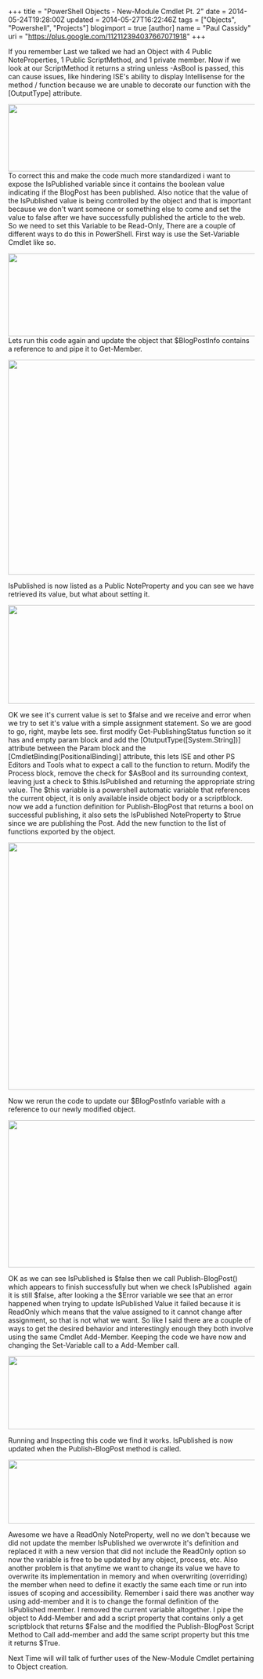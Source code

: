 +++
title = "PowerShell Objects - New-Module Cmdlet Pt. 2"
date = 2014-05-24T19:28:00Z
updated = 2014-05-27T16:22:46Z
tags = ["Objects", "Powershell", "Projects"]
blogimport = true 
[author]
	name = "Paul Cassidy"
	uri = "https://plus.google.com/112112394037667071918"
+++

<p>If you remember Last we talked we had an Object with 4 Public NoteProperties, 1 Public ScriptMethod, and 1 private member. Now if we look at our ScriptMethod it returns a string unless -AsBool is passed, this can cause issues, like hindering ISE's ability to display Intellisense for the method / function because we are unable to decorate our function with the [OutputType] attribute.</p><p><img style="float: left;" src="http://lh5.ggpht.com/-r-QeCTxUyuQ/U4FTSCPTshI/AAAAAAAAENk/iPaJesSwJd0/%25255BUNSET%25255D.jpg" alt="" width="795" height="137" /></p><p>To correct this and make the code much more standardized i want to expose the IsPublished variable since it contains the boolean value indicating if the BlogPost has been published. Also notice that the value of the IsPublished value is being controlled by the object and that is important because we don't want someone or something else to come and set the value to false after we have successfully published the article to the web. So we need to set this Variable to be Read-Only, There are a couple of different ways to do this in PowerShell. First way is use the Set-Variable Cmdlet like so.</p><p><img style="float: left;" src="http://lh3.ggpht.com/-AixXbCL7jus/U4FT4P3pX-I/AAAAAAAAEOE/ij4sXy29OWA/%25255BUNSET%25255D.jpg" alt="" width="816" height="169" /></p><p>Lets run this code again and update the object that $BlogPostInfo contains a reference to and pipe it to Get-Member.</p><p><img src="http://lh4.ggpht.com/--LLiQ0CPnR0/U4FURIluAGI/AAAAAAAAEOM/LqyL6NBSldc/%25255BUNSET%25255D.jpg" alt="" width="847" height="438" /></p><p>IsPublished is now listed as a Public NoteProperty and you can see we have retrieved its value, but what about setting it.</p><p><img src="http://lh6.ggpht.com/-TSE3OcddeBs/U4FUcQr_h8I/AAAAAAAAEOU/cCk5DG6Puo8/%25255BUNSET%25255D.jpg" alt="" width="844" height="201" /></p><p>OK we see it's current value is set to $false and we receive and error when we try to set it's value with a simple assignment statement. So we are good to go, right, maybe lets see. first modify Get-PublishingStatus function so it has and empty param block and add the [OtutputType([System.String])] attribute between the Param block and the [CmdletBinding(PositionalBinding)] attribute, this lets ISE and other PS Editors and Tools what to expect a call to the function to return. Modify the Process block, remove the check for $AsBool and its surrounding context, leaving just a check to $this.IsPublished and returning the appropriate string value. The $this variable is a powershell automatic variable that references the current object, it is only available inside object body or a scriptblock. now we add a function definition for Publish-BlogPost that returns a bool on successful publishing, it also sets the IsPublished NoteProperty to $true since we are publishing the Post. Add the new function to the list of functions exported by the object.</p><p><img src="http://lh6.ggpht.com/-oHVVU2H2WTA/U4FUqz19rPI/AAAAAAAAEOc/lg4KCqy_1kY/%25255BUNSET%25255D.jpg" alt="" width="849" height="504" /></p><p>Now we rerun the code to update our $BlogPostInfo variable with a reference to our newly modified object.</p><p><img src="http://lh5.ggpht.com/-NV4fROqy-gs/U4FUza2GMaI/AAAAAAAAEOk/AcUU3ntz5Jw/%25255BUNSET%25255D.jpg" alt="" width="863" height="300" /></p><p>OK as we can see IsPublished is $false then we call Publish-BlogPost() which appears to finish successfully but when we check IsPublished  again it is still $false, after looking a the $Error variable we see that an error happened when trying to update IsPublished Value it failed because it is ReadOnly which means that the value assigned to it cannot change after assignment, so that is not what we want. So like I said there are a couple of ways to get the desired behavior and interestingly enough they both involve using the same Cmdlet Add-Member. Keeping the code we have now and changing the Set-Variable call to a Add-Member call.</p><p><img src="http://lh3.ggpht.com/-6gPhG7aw7Kg/U4FU-bsc21I/AAAAAAAAEOs/UOsiq5jstNc/%25255BUNSET%25255D.jpg" alt="" width="857" height="149" /></p><p>Running and Inspecting this code we find it works. IsPublished is now updated when the Publish-BlogPost method is called.</p><p><img src="http://lh5.ggpht.com/-ojPFjig3uOg/U4FVRsRtiJI/AAAAAAAAEO8/upc7mXGPW10/%25255BUNSET%25255D.jpg" alt="" width="853" height="130" /></p><p>Awesome we have a ReadOnly NoteProperty, well no we don't because we did not update the member IsPublished we overwrote it's definition and replaced it with a new version that did not include the ReadOnly option so now the variable is free to be updated by any object, process, etc. Also another problem is that anytime we want to change its value we have to overwrite its implementation in memory and when overwriting (overriding) the member when need to define it exactly the same each time or run into issues of scoping and accessibility. Remember i said there was another way using add-member and it is to change the formal definition of the IsPublished member. I removed the current variable altogether. I pipe the object to Add-Member and add a script property that contains only a get scriptblock that returns $False and the modified the Publish-BlogPost Script Method to Call add-member and add the same script property but this tme it returns $True.</p><script src="http://pastebin.com/embed_js.php?i=KvuK4tvU"></script><p>Next Time will will talk of further uses of the New-Module Cmdlet pertaining to Object creation.</p>
